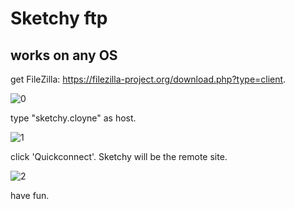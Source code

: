 # Sketchy ftp

## works on any OS

get FileZilla: https://filezilla-project.org/download.php?type=client.

![0](https://github.com/ahdinosaur/sketchy-ftp/raw/master/open.png)

type "sketchy.cloyne" as host.

![1](https://github.com/ahdinosaur/sketchy-ftp/raw/master/typed.png)

click 'Quickconnect'. Sketchy will be the remote site.

![2](https://github.com/ahdinosaur/sketchy-ftp/raw/master/clicked.png)

have fun.

